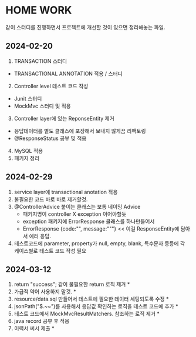 # HOME WORK
같이 스터디를 진행하면서 프로젝트에 개선할 것이 있으면 정리해놓는 파일.

## 2024-02-20
1. TRANSACTION 스터디
- TRANSACTIONAL ANNOTATION 적용 / 스터디
2. Controller level 테스트 코드 작성
- Junit 스터디
- MockMvc 스터디 및 적용
3. Controller layer에 있는 ReponseEntity 제거
- 응답데이터를 별도 클래스에 포장해서 보내지 않게끔 리팩토링
- @ResponseStatus 공부 및 적용
4. MySQL 적용
5. 패키지 정리

## 2024-02-29
1. service layer에 transactional anotation 적용
2. 불필요한 코드 바로 바로 제거할것.
3. @ControllerAdvice 붙이는 클래스는 보통 네이밍 Advice
   - 패키지명이 controller X exception 이어야할듯
   - exception 패키지에 ErrorResponse 클래스를 하나만들어서
   - ErrorResponse {code:"", message:"""} << 이걸 ResponseEntity에 담아서 에러 응답.
4. 테스트코드에 parameter, property가 null, empty, blank, 특수문자 등등에 각 케이스별로 테스트 코드 작성 필요

## 2024-03-12
1. return "success"; 같이 불필요한 return 로직 제거 *
2. 가급적 약어 사용하지 말것. *
3. resource/data.sql 만들어서 테스트에 필요한 데이터 세팅되도록 수정 *
4. jsonPath("$.~~")를 사용해서 응답값 확인하는 로직을 테스트 코드에 추가 *
5. 테스트 코드에서 MockMvcResultMatchers. 참조하는 로직 제거 *
6. java record 공부 후 적용
7. 이력서 써서 제출 *
